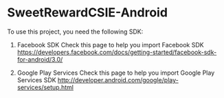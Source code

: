 SweetRewardCSIE-Android
=======================

To use this project, you need the following SDK:

1. Facebook SDK
Check this page to help you import Facebook SDK
https://developers.facebook.com/docs/getting-started/facebook-sdk-for-android/3.0/

2. Google Play Services
Check this page to help you import Google Play Services SDK
http://developer.android.com/google/play-services/setup.html

